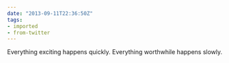 ```yaml
---
date: "2013-09-11T22:36:50Z"
tags:
- imported
- from-twitter
---
```

Everything exciting happens quickly. Everything worthwhile happens slowly.

